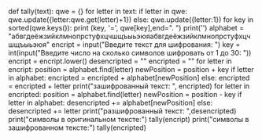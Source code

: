 def tally(text):
 qwe = {}
 for letter in text:
 if letter in qwe:
 qwe.update({letter:qwe.get(letter)+1})
 else:
 qwe.update({letter:1})
 for key in sorted(qwe.keys()):
 print (key, '=', qwe[key],end=". ") 
 print('')
alphabet = "абвгдеёжзийклмнопрстуфхцчшщъыьэюяабвгдеёжзийклмнопрстуфхцчшщъыьэюя"
encript = input("Введите текст для шифрования: ")
key = int(input("Введите число на сколько символов шифровать от 1 до 30: "))
encript = encript.lower()
desencripted = ""
encripted = ""
for letter in encript:
 position = alphabet.find(letter)
 newPosition = position + key
 if letter in alphabet:
 encripted = encripted + alphabet[newPosition]
 else:
 encripted = encripted + letter
print("зашифрованный текст: ", encripted)
for letter in encripted:
 position = alphabet.find(letter)
 newPosition = position - key
 if letter in alphabet:
 desencripted += alphabet[newPosition]
 else:
 desencripted += letter
print("разшифрованный текст: ",desencripted)
print("символы в оригинальном тексте:")
tally(encript)
print("символы в зашифрованном тексте:")
tally(encripted)
